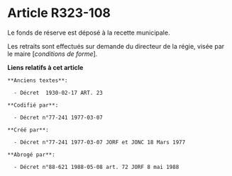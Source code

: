 # Article R323-108

Le fonds de réserve est déposé à la recette municipale.

Les retraits sont effectués sur demande du directeur de la régie, visée par le maire [*conditions de forme*].

**Liens relatifs à cet article**

	**Anciens textes**:

	  - Décret  1930-02-17 ART. 23

	**Codifié par**:

	  - Décret n°77-241 1977-03-07

	**Créé par**:

	  - Décret n°77-241 1977-03-07 JORF et JONC 18 Mars 1977

	**Abrogé par**:

	  - Décret n°88-621 1988-05-08 art. 72 JORF 8 mai 1988
